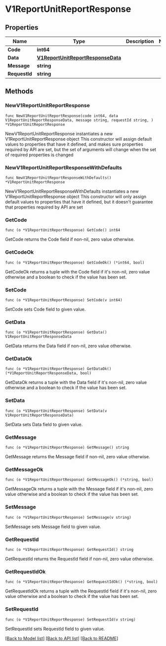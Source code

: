# V1ReportUnitReportResponse

## Properties

Name | Type | Description | Notes
------------ | ------------- | ------------- | -------------
**Code** | **int64** |  | 
**Data** | [**V1ReportUnitReportResponseData**](V1ReportUnitReportResponseData.md) |  | 
**Message** | **string** |  | 
**RequestId** | **string** |  | 

## Methods

### NewV1ReportUnitReportResponse

`func NewV1ReportUnitReportResponse(code int64, data V1ReportUnitReportResponseData, message string, requestId string, ) *V1ReportUnitReportResponse`

NewV1ReportUnitReportResponse instantiates a new V1ReportUnitReportResponse object
This constructor will assign default values to properties that have it defined,
and makes sure properties required by API are set, but the set of arguments
will change when the set of required properties is changed

### NewV1ReportUnitReportResponseWithDefaults

`func NewV1ReportUnitReportResponseWithDefaults() *V1ReportUnitReportResponse`

NewV1ReportUnitReportResponseWithDefaults instantiates a new V1ReportUnitReportResponse object
This constructor will only assign default values to properties that have it defined,
but it doesn't guarantee that properties required by API are set

### GetCode

`func (o *V1ReportUnitReportResponse) GetCode() int64`

GetCode returns the Code field if non-nil, zero value otherwise.

### GetCodeOk

`func (o *V1ReportUnitReportResponse) GetCodeOk() (*int64, bool)`

GetCodeOk returns a tuple with the Code field if it's non-nil, zero value otherwise
and a boolean to check if the value has been set.

### SetCode

`func (o *V1ReportUnitReportResponse) SetCode(v int64)`

SetCode sets Code field to given value.


### GetData

`func (o *V1ReportUnitReportResponse) GetData() V1ReportUnitReportResponseData`

GetData returns the Data field if non-nil, zero value otherwise.

### GetDataOk

`func (o *V1ReportUnitReportResponse) GetDataOk() (*V1ReportUnitReportResponseData, bool)`

GetDataOk returns a tuple with the Data field if it's non-nil, zero value otherwise
and a boolean to check if the value has been set.

### SetData

`func (o *V1ReportUnitReportResponse) SetData(v V1ReportUnitReportResponseData)`

SetData sets Data field to given value.


### GetMessage

`func (o *V1ReportUnitReportResponse) GetMessage() string`

GetMessage returns the Message field if non-nil, zero value otherwise.

### GetMessageOk

`func (o *V1ReportUnitReportResponse) GetMessageOk() (*string, bool)`

GetMessageOk returns a tuple with the Message field if it's non-nil, zero value otherwise
and a boolean to check if the value has been set.

### SetMessage

`func (o *V1ReportUnitReportResponse) SetMessage(v string)`

SetMessage sets Message field to given value.


### GetRequestId

`func (o *V1ReportUnitReportResponse) GetRequestId() string`

GetRequestId returns the RequestId field if non-nil, zero value otherwise.

### GetRequestIdOk

`func (o *V1ReportUnitReportResponse) GetRequestIdOk() (*string, bool)`

GetRequestIdOk returns a tuple with the RequestId field if it's non-nil, zero value otherwise
and a boolean to check if the value has been set.

### SetRequestId

`func (o *V1ReportUnitReportResponse) SetRequestId(v string)`

SetRequestId sets RequestId field to given value.



[[Back to Model list]](../README.md#documentation-for-models) [[Back to API list]](../README.md#documentation-for-api-endpoints) [[Back to README]](../README.md)


